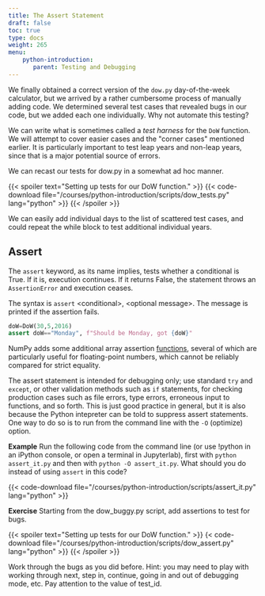 ```yaml
---
title: The Assert Statement
draft: false
toc: true
type: docs
weight: 265
menu:
    python-introduction:
       parent: Testing and Debugging
---
```


We finally obtained a correct version of the `dow.py` day-of-the-week calculator, but we arrived by a rather cumbersome process of manually adding code.  We determined several test cases that revealed bugs in our code, but we added each one individually.  Why not automate this testing?

We can write what is sometimes called a _test harness_ for the `DoW` function.  We will attempt to cover easier cases and the "corner cases" mentioned earlier.  It is particularly important to test leap years and non-leap years, since that is a major potential source of errors.

We can recast our tests for dow.py in a somewhat ad hoc manner.

{{< spoiler text="Setting up tests for our DoW function." >}}
{{< code-download file="/courses/python-introduction/scripts/dow_tests.py" lang="python" >}}
{{< /spoiler >}}

We can easily add individual days to the list of scattered test cases, and could repeat the while block to test additional individual years.

## Assert

The `assert` keyword, as its name implies, tests whether a conditional is True.  If it is, execution continues.  If it returns False, the statement throws an `AssertionError` and execution ceases.  

The syntax is `assert` \<conditional>, \<optional message>.  The message is printed if the assertion fails.  

```python
doW=DoW(30,5,2016)
assert doW=="Monday", f"Should be Monday, got {doW}"
```

NumPy adds some additional array assertion [functions](https://numpy.org/doc/stable/reference/routines.testing.html), several of which are particularly useful for floating-point numbers, which cannot be reliably compared for strict equality.

The assert statement is intended for debugging only; use standard `try` and `except`, or other validation methods such as `if` statements, for checking production cases such as file errors, type errors, erroneous input to functions, and so forth.  This is just good practice in general, but it is also because the Python intepreter can be told to suppress assert statements.  One way to do so is to run from the command line with the `-O` (optimize) option.

**Example**
Run the following code from the command line (or use !python in an iPython console, or open a terminal in Jupyterlab), first with `python assert_it.py` and then with `python -O assert_it.py`.  What should you do instead of using `assert` in this code?

{{< code-download file="/courses/python-introduction/scripts/assert_it.py" lang="python" >}}

**Exercise**
Starting from the dow_buggy.py script, add assertions to test for bugs.

{{< spoiler text="Setting up tests for our DoW function." >}}
{< code-download file="/courses/python-introduction/scripts/dow_assert.py" lang="python" >}}
{{< /spoiler >}}

Work through the bugs as you did before.  Hint: you may need to play with working through next, step in, continue, going in and out of debugging mode, etc.  Pay attention to the value of test_id.

